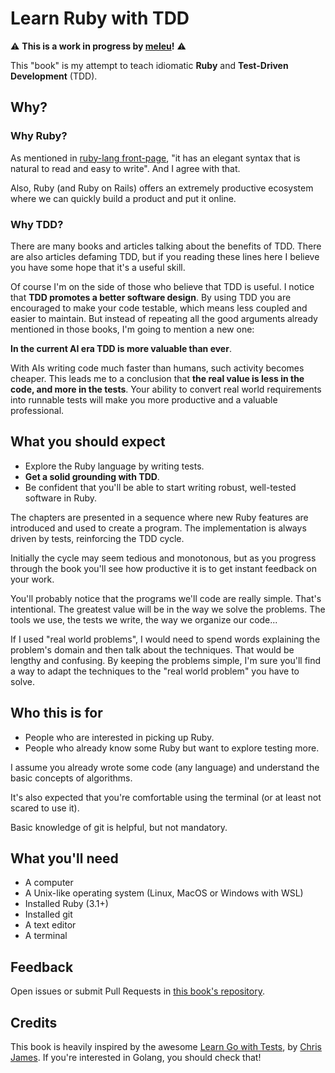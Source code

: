 # Learn Ruby with TDD

⚠ **This is a work in progress by [meleu](https://meleu.dev/)!** ⚠

This "book" is my attempt to teach idiomatic **Ruby** and **Test-Driven Development** (TDD).

## Why?

### Why Ruby?

As mentioned in [ruby-lang front-page](https://www.ruby-lang.org/), "it has an elegant syntax that is natural to read and easy to write". And I agree with that.

Also, Ruby (and Ruby on Rails) offers an extremely productive ecosystem where we can quickly build a product and put it online.


### Why TDD?

There are many books and articles talking about the benefits of TDD. There are also articles defaming TDD, but if you reading these lines here I believe you have some hope that it's a useful skill.

Of course I'm on the side of those who believe that TDD is useful. I notice that **TDD promotes a better software design**. By using TDD you are encouraged to make your code testable, which means less coupled and easier to maintain. But instead of repeating all the good arguments already mentioned in those books, I'm going to mention a new one:

**In the current AI era TDD is more valuable than ever**.

With AIs writing code much faster than humans, such activity becomes cheaper. This leads me to a conclusion that **the real value is less in the code, and more in the tests**. Your ability to convert real world requirements into runnable tests will make you more productive and a valuable professional.


## What you should expect

- Explore the Ruby language by writing tests.
- **Get a solid grounding with TDD**.
- Be confident that you'll be able to start writing robust, well-tested software in Ruby.

The chapters are presented in a sequence where new Ruby features are introduced and used to create a program. The implementation is always driven by tests, reinforcing the TDD cycle.

Initially the cycle may seem tedious and monotonous, but as you progress through the book you'll see how productive it is to get instant feedback on your work.

You'll probably notice that the programs we'll code are really simple. That's intentional. The greatest value will be in the way we solve the problems. The tools we use, the tests we write, the way we organize our code...

If I used "real world problems", I would need to spend words explaining the problem's domain and then talk about the techniques. That would be lengthy and confusing. By keeping the problems simple, I'm sure you'll find a way to adapt the techniques to the "real world problem" you have to solve.


## Who this is for

- People who are interested in picking up Ruby.
- People who already know some Ruby but want to explore testing more.

I assume you already wrote some code (any language) and understand the basic concepts of algorithms.

It's also expected that you're comfortable using the terminal (or at least not scared to use it).

Basic knowledge of git is helpful, but not mandatory.

## What you'll need

- A computer
- A Unix-like operating system (Linux, MacOS or Windows with WSL)
- Installed Ruby (3.1+)
- Installed git
- A text editor
- A terminal

## Feedback

Open issues or submit Pull Requests in [this book's repository](https://github.com/meleu/tdd-ruby).

## Credits

This book is heavily inspired by the awesome [Learn Go with Tests](https://quii.gitbook.io/), by [Chris James](https://quii.dev/). If you're interested in Golang, you should check that!
